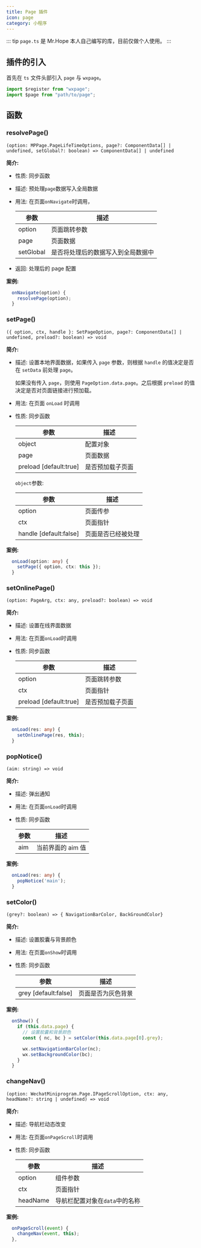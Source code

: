 ```yaml
---
title: Page 插件
icon: page
category: 小程序
---
```


::: tip
`page.ts` 是 Mr.Hope 本人自己编写的库，目前仅做个人使用。
:::

<!-- more -->

## 插件的引入

首先在 `ts` 文件头部引入 `page` 与 `wxpage`。

```ts
import $register from "wxpage";
import $page from "path/to/page";
```

## 函数

### resolvePage()

`(option: MPPage.PageLifeTimeOptions, page?: ComponentData[] | undefined, setGlobal?: boolean) => ComponentData[] | undefined`

**简介:**

- 性质: 同步函数

- 描述: 预处理`page`数据写入全局数据

- 用法: 在页面`onNavigate`时调用，

  | 参数      | 描述                               |
  | --------- | ---------------------------------- |
  | option    | 页面跳转参数                       |
  | page      | 页面数据                           |
  | setGlobal | 是否将处理后的数据写入到全局数据中 |

- 返回: 处理后的 page 配置

**案例:**

```ts
  onNavigate(option) {
    resolvePage(option);
  }
```

### setPage()

`({ option, ctx, handle }: SetPageOption, page?: ComponentData[] | undefined, preload?: boolean) => void`

**简介:**

- 描述: 设置本地界面数据，如果传入 `page` 参数，则根据 `handle` 的值决定是否在 `setData` 前处理 `page`。

  如果没有传入 `page`，则使用 `PageOption.data.page`。之后根据 `preload` 的值决定是否对页面链接进行预加载。

- 用法: 在页面 `onLoad` 时调用

- 性质: 同步函数

  | 参数                   | 描述             |
  | ---------------------- | ---------------- |
  | object                 | 配置对象         |
  | page                   | 页面数据         |
  | preload [default:true] | 是否预加载子页面 |

  `object`参数:

  | 参数                   | 描述               |
  | ---------------------- | ------------------ |
  | option                 | 页面传参           |
  | ctx                    | 页面指针           |
  | handle [default:false] | 页面是否已经被处理 |

**案例:**

```ts
  onLoad(option: any) {
    setPage({ option, ctx: this });
  }
```

### setOnlinePage()

`(option: PageArg, ctx: any, preload?: boolean) => void`

**简介:**

- 描述: 设置在线界面数据

- 用法: 在页面`onLoad`时调用

- 性质: 同步函数

  | 参数                   | 描述             |
  | ---------------------- | ---------------- |
  | option                 | 页面跳转参数     |
  | ctx                    | 页面指针         |
  | preload [default:true] | 是否预加载子页面 |

**案例:**

```ts
  onLoad(res: any) {
    setOnlinePage(res, this);
  }
```

### popNotice()

`(aim: string) => void`

**简介:**

- 描述: 弹出通知

- 用法: 在页面`onLoad`时调用

- 性质: 同步函数

  | 参数 | 描述              |
  | ---- | ----------------- |
  | aim  | 当前界面的 aim 值 |

**案例:**

```ts
  onLoad(res: any) {
    popNotice('main');
  }
```

### setColor()

`(grey?: boolean) => { NavigationBarColor, BackGroundColor}`

**简介:**

- 描述: 设置胶囊与背景颜色

- 用法: 在页面`onShow`时调用

- 性质: 同步函数

  | 参数                 | 描述               |
  | -------------------- | ------------------ |
  | grey [default:false] | 页面是否为灰色背景 |

**案例:**

```ts
  onShow() {
    if (this.data.page) {
      // 设置胶囊和背景颜色
      const { nc, bc } = setColor(this.data.page[0].grey);

      wx.setNavigationBarColor(nc);
      wx.setBackgroundColor(bc);
    }
  }
```

### changeNav()

`(option: WechatMiniprogram.Page.IPageScrollOption, ctx: any, headName?: string | undefined) => void`

**简介:**

- 描述: 导航栏动态改变

- 用法: 在页面`onPageScroll`时调用

- 性质: 同步函数

  | 参数     | 描述                           |
  | -------- | ------------------------------ |
  | option   | 组件参数                       |
  | ctx      | 页面指针                       |
  | headName | 导航栏配置对象在`data`中的名称 |

**案例:**

```ts
  onPageScroll(event) {
    changeNav(event, this);
  },
```
